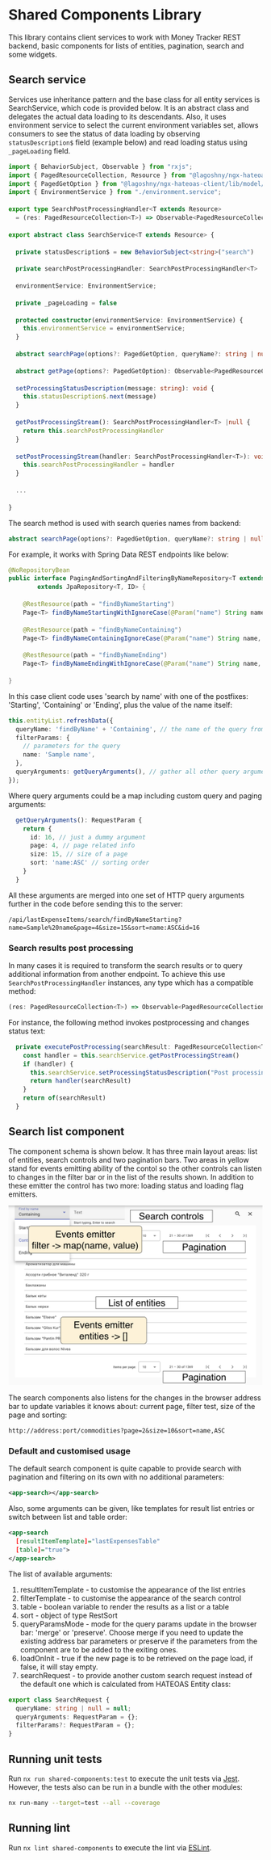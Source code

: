 # Shared Components Library

This library contains client services to work with Money Tracker REST backend, basic components for lists of entities, pagination, search and some widgets.

## Search service

Services use inheritance pattern and the base class for all entity services is SearchService, which code is provided below. It is an abstract class and delegates the actual data loading to its descendants. Also, it uses environment service to select the current environment variables set, allows consumers to see the status of data loading by observing `statusDescription$` field (example below) and read loading status using `_pageLoading` field.

```typescript
import { BehaviorSubject, Observable } from "rxjs";
import { PagedResourceCollection, Resource } from "@lagoshny/ngx-hateoas-client";
import { PagedGetOption } from "@lagoshny/ngx-hateoas-client/lib/model/declarations";
import { EnvironmentService } from "./environment.service";

export type SearchPostProcessingHandler<T extends Resource>
  = (res: PagedResourceCollection<T>) => Observable<PagedResourceCollection<T>>;

export abstract class SearchService<T extends Resource> {

  private statusDescription$ = new BehaviorSubject<string>("search")

  private searchPostProcessingHandler: SearchPostProcessingHandler<T> | null = null

  environmentService: EnvironmentService;

  private _pageLoading = false

  protected constructor(environmentService: EnvironmentService) {
    this.environmentService = environmentService;
  }

  abstract searchPage(options?: PagedGetOption, queryName?: string | null) : Observable<PagedResourceCollection<T>>

  abstract getPage(options?: PagedGetOption): Observable<PagedResourceCollection<T>>

  setProcessingStatusDescription(message: string): void {
    this.statusDescription$.next(message)
  }

  getPostProcessingStream(): SearchPostProcessingHandler<T> |null {
    return this.searchPostProcessingHandler
  }

  setPostProcessingStream(handler: SearchPostProcessingHandler<T>): void {
    this.searchPostProcessingHandler = handler
  }

  ...

}
```

The search method is used with search queries names from backend:

```typescript
abstract searchPage(options?: PagedGetOption, queryName?: string | null) : Observable<PagedResourceCollection<T>>
```

For example, it works with Spring Data REST endpoints like below:

```java
@NoRepositoryBean
public interface PagingAndSortingAndFilteringByNameRepository<T extends NamedEntity, ID>
        extends JpaRepository<T, ID> {

    @RestResource(path = "findByNameStarting")
    Page<T> findByNameStartingWithIgnoreCase(@Param("name") String name, Pageable pageable);

    @RestResource(path = "findByNameContaining")
    Page<T> findByNameContainingIgnoreCase(@Param("name") String name, Pageable pageable);

    @RestResource(path = "findByNameEnding")
    Page<T> findByNameEndingWithIgnoreCase(@Param("name") String name, Pageable pageable);

}
```

In this case client code uses 'search by name' with one of the postfixes: 'Starting', 'Containing' or 'Ending', plus the value of the name itself:

```typescript
this.entityList.refreshData({
  queryName: 'findByName' + 'Containing', // the name of the query from the backend
  filterParams: {
    // parameters for the query
    name: 'Sample name',
  },
  queryArguments: getQueryArguments(), // gather all other query arguments
});
```

Where query arguments could be a map including custom query and paging
arguments:

```typescript
  getQueryArguments(): RequestParam {
    return {
      id: 16, // just a dummy argument
      page: 4, // page related info
      size: 15, // size of a page
      sort: 'name:ASC' // sorting order
    }
  }
```

All these arguments are merged into one set of HTTP query arguments further in the code before sending this to the server:

```
/api/lastExpenseItems/search/findByNameStarting?name=Sample%20name&page=4&size=15&sort=name:ASC&id=16
```

### Search results post processing

In many cases it is required to transform the search results or to query additional information from another endpoint. To achieve this use `SearchPostProcessingHandler` instances, any type which has a compatible method:

```typescript
(res: PagedResourceCollection<T>) => Observable<PagedResourceCollection<T>>;
```

For instance, the following method invokes postprocessing and changes status text:

```typescript
  private executePostProcessing(searchResult: PagedResourceCollection<T>): Observable<PagedResourceCollection<T>> {
    const handler = this.searchService.getPostProcessingStream()
    if (handler) {
      this.searchService.setProcessingStatusDescription("Post processing is started...")
      return handler(searchResult)
    }
    return of(searchResult)
  }
```

## Search list component

The component schema is shown below. It has three main layout areas: list of entities, search controls and two pagination bars. Two areas in yellow stand for events emitting ability of the contol so the other controls can listen to changes in the filter bar or in the list of the results shown. In addition to these emitter the control has two more: loading status and loading flag emitters.

<img src="./images/entities-list.png" alt="drawing" width="600" />

The search components also listens for the changes in the browser address bar to update variables it knows about: current page, filter test, size of the page and sorting:

```
http://address:port/commodities?page=2&size=10&sort=name,ASC
```

### Default and customised usage

The default search component is quite capable to provide search with pagination and filtering on its own with no additional parameters:

```xml
<app-search></app-search>
```

Also, some arguments can be given, like templates for result list entries or switch between list and table order:

```xml
<app-search
  [resultItemTemplate]="lastExpensesTable"
  [table]="true">
</app-search>
```

The list of available arguments:

1. resultItemTemplate - to customise the appearance of the list entries
2. filterTemplate - to customise the appearance of the search control
3. table - boolean variable to render the results as a list or a table
4. sort - object of type RestSort
5. queryParamsMode - mode for the query params update in the browser bar: 'merge' or 'preserve'. Choose merge if you need to update the existing address bar parameters or preserve if the parameters from the component are to be added to the exiting ones.
6. loadOnInit - true if the new page is to be retrieved on the page load, if false, it will stay empty.
7. searchRequest - to provide another custom search request instead of the default one which is calculated from HATEOAS Entity class:

```typescript
export class SearchRequest {
  queryName: string | null = null;
  queryArguments: RequestParam = {};
  filterParams?: RequestParam = {};
}
```

## Running unit tests

Run `nx run shared-components:test` to execute the unit tests via [Jest](https://jestjs.io). However, the tests also can be run in a bundle with the other modules:

```bash
nx run-many --target=test --all --coverage
```

## Running lint

Run `nx lint shared-components` to execute the lint via [ESLint](https://eslint.org/).
